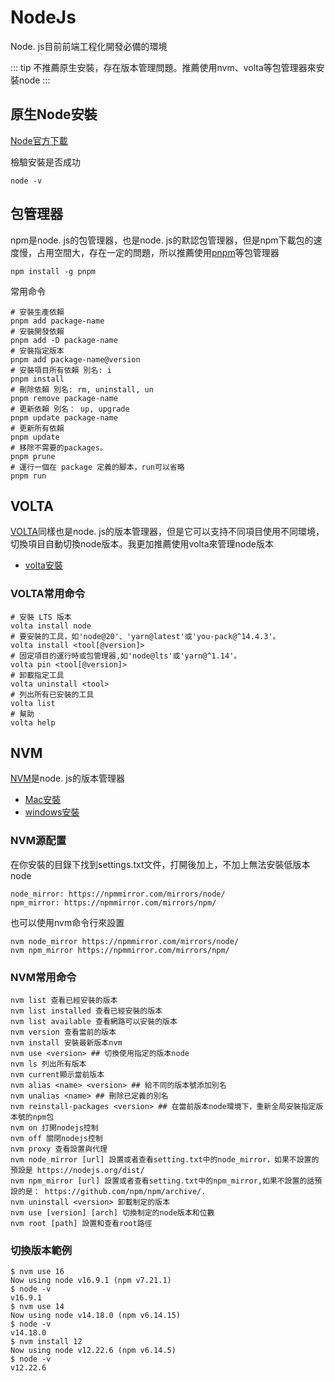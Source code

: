 # NodeJs

Node. js目前前端工程化開發必備的環境

::: tip
不推薦原生安裝，存在版本管理問題。推薦使用nvm、volta等包管理器來安裝node
:::

## 原生Node安裝

[Node官方下載](https://nodejs.org/)

檢驗安裝是否成功

```
node -v
```

## 包管理器

npm是node. js的包管理器，也是node. js的默認包管理器，但是npm下載包的速度慢，占用空間大，存在一定的問題，所以推薦使用[pnpm](https://pnpm.io/)等包管理器

```
npm install -g pnpm
```

常用命令

```
# 安裝生產依賴
pnpm add package-name
# 安裝開發依賴
pnpm add -D package-name
# 安裝指定版本
pnpm add package-name@version
# 安裝項目所有依賴 別名: i
pnpm install
# 刪除依賴 別名: rm, uninstall, un
pnpm remove package-name
# 更新依賴 別名： up, upgrade
pnpm update package-name
# 更新所有依賴
pnpm update
# 移除不需要的packages。
pnpm prune
# 運行一個在 package 定義的腳本，run可以省略
pnpm run
```

## VOLTA

[VOLTA](https://volta.sh/)同樣也是node. js的版本管理器，但是它可以支持不同項目使用不同環境，切換項目自動切換node版本。我更加推薦使用volta來管理node版本

- [volta安裝](https://docs.volta.sh/guide/getting-started)

### VOLTA常用命令

```
# 安裝 LTS 版本
volta install node
# 要安裝的工具，如'node@20'、'yarn@latest'或'you-pack@^14.4.3'。
volta install <tool[@version]>
# 固定項目的運行時或包管理器,如'node@lts'或'yarn@^1.14'。
volta pin <tool[@version]>
# 卸載指定工具
volta uninstall <tool>
# 列出所有已安裝的工具
volta list
# 幫助
volta help
```

## NVM

[NVM](https://github.com/nvm-sh/nvm)是node. js的版本管理器

- [Mac安裝](https://github.com/nvm-sh/nvm#installing-and-updating)
- [windows安裝](https://github.com/coreybutler/nvm-windows/releases)

### NVM源配置

在你安裝的目錄下找到settings.txt文件，打開後加上，不加上無法安裝低版本node

```
node_mirror: https://npmmirror.com/mirrors/node/
npm_mirror: https://npmmirror.com/mirrors/npm/
```

也可以使用nvm命令行來設置

```
nvm node_mirror https://npmmirror.com/mirrors/node/
nvm npm_mirror https://npmmirror.com/mirrors/npm/
```

### NVM常用命令

```
nvm list 查看已經安裝的版本
nvm list installed 查看已經安裝的版本
nvm list available 查看網路可以安裝的版本
nvm version 查看當前的版本
nvm install 安裝最新版本nvm
nvm use <version> ## 切換使用指定的版本node
nvm ls 列出所有版本
nvm current顯示當前版本
nvm alias <name> <version> ## 給不同的版本號添加別名
nvm unalias <name> ## 刪除已定義的別名
nvm reinstall-packages <version> ## 在當前版本node環境下，重新全局安裝指定版本號的npm包
nvm on 打開nodejs控制
nvm off 關閉nodejs控制
nvm proxy 查看設置與代理
nvm node_mirror [url] 設置或者查看setting.txt中的node_mirror，如果不設置的預設是 https://nodejs.org/dist/
nvm npm_mirror [url] 設置或者查看setting.txt中的npm_mirror,如果不設置的話預設的是： https://github.com/npm/npm/archive/.
nvm uninstall <version> 卸載制定的版本
nvm use [version] [arch] 切換制定的node版本和位數
nvm root [path] 設置和查看root路徑
```

### 切換版本範例

```
$ nvm use 16
Now using node v16.9.1 (npm v7.21.1)
$ node -v
v16.9.1
$ nvm use 14
Now using node v14.18.0 (npm v6.14.15)
$ node -v
v14.18.0
$ nvm install 12
Now using node v12.22.6 (npm v6.14.5)
$ node -v
v12.22.6
```
